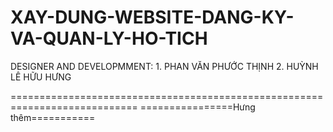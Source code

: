 # XAY-DUNG-WEBSITE-DANG-KY-VA-QUAN-LY-HO-TICH

DESIGNER AND DEVELOPMMENT: 
                          1. PHAN VĂN PHƯỚC THỊNH
                          2. HUỲNH LÊ HỮU HƯNG
                          
============================================================================
================Hưng thêm===========
